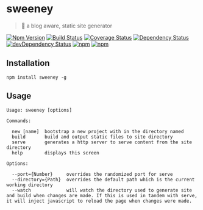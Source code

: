 # sweeney

> 💈 a blog aware, static site generator

[![Npm Version](https://img.shields.io/npm/v/sweeney.svg)](https://www.npmjs.com/package/sweeney)
[![Build Status](https://travis-ci.org/gabrielcsapo/sweeney.svg?branch=master)](https://travis-ci.org/gabrielcsapo/sweeney)
[![Coverage Status](https://lcov-server.gabrielcsapo.com/badge/github%2Ecom/gabrielcsapo/sweeney.svg)](https://lcov-server.gabrielcsapo.com/coverage/github%2Ecom/gabrielcsapo/sweeney)
[![Dependency Status](https://starbuck.gabrielcsapo.com/badge/github/gabrielcsapo/sweeney/status.svg)](https://starbuck.gabrielcsapo.com/github/gabrielcsapo/sweeney)
[![devDependency Status](https://starbuck.gabrielcsapo.com/badge/github/gabrielcsapo/sweeney/dev-status.svg)](https://starbuck.gabrielcsapo.com/github/gabrielcsapo/sweeney#info=devDependencies)
[![npm](https://img.shields.io/npm/dt/sweeney.svg)]()
[![npm](https://img.shields.io/npm/dm/sweeney.svg)]()

## Installation

```
npm install sweeney -g
```

## Usage

```
Usage: sweeney [options]

Commands:

  new [name]  bootstrap a new project with in the directory named
  build       build and output static files to site directory
  serve       generates a http server to serve content from the site directory
  help        displays this screen

Options:

  --port={Number}     overrides the randomized port for serve
  --directory={Path}  overrides the default path which is the current working directory
  --watch             will watch the directory used to generate site and build when changes are made. If this is used in tandem with serve, it will inject javascript to reload the page when changes were made.
```
